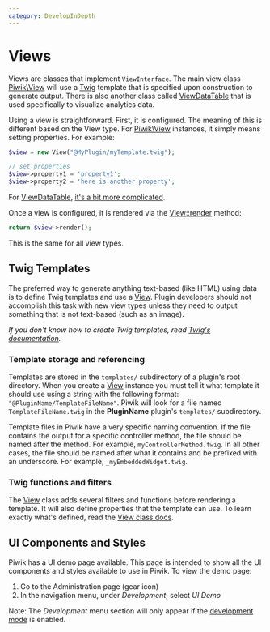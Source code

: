 ```yaml
---
category: DevelopInDepth
---
```

# Views

Views are classes that implement `ViewInterface`. The main view class [Piwik\View](/api-reference/Piwik/View) will use a [Twig](https://twig.symfony.com) template that is specified upon construction to generate output. There is also another class called [ViewDataTable](/api-reference/Piwik/Plugin/ViewDataTable) that is used specifically to visualize analytics data.

Using a view is straightforward. First, it is configured. The meaning of this is different based on the View type. For [Piwik\View](/api-reference/Piwik/View) instances, it simply means setting properties. For example:

```php
$view = new View("@MyPlugin/myTemplate.twig");

// set properties
$view->property1 = 'property1';
$view->property2 = 'here is another property';
```

For [ViewDataTable](/api-reference/Piwik/Plugin/ViewDataTable), [it's a bit more complicated](/guides/visualizing-report-data).

Once a view is configured, it is rendered via the [View::render](/api-reference/Piwik/View#render) method:

```php
return $view->render();
```

This is the same for all view types.

## Twig Templates

The preferred way to generate anything text-based (like HTML) using data is to define Twig templates and use a [View](/api-reference/Piwik/View). Plugin developers should not accomplish this task with new view types unless they need to output something that is not text-based (such as an image).

*If you don't know how to create Twig templates, read [Twig's documentation](https://twig.sensiolabs.org/documentation).*

### Template storage and referencing

Templates are stored in the `templates/` subdirectory of a plugin's root directory. When you create a [View](/api-reference/Piwik/View) instance you must tell it what template it should use using a string with the following format: `"@PluginName/TemplateFileName"`. Piwik will look for a file named `TemplateFileName.twig` in the **PluginName** plugin's `templates/` subdirectory.

Template files in Piwik have a very specific naming convention. If the file contains the output for a specific controller method, the file should be named after the method. For example, `myControllerMethod.twig`. In all other cases, the file should be named after what it contains and be prefixed with an underscore. For example, `_myEmbeddedWidget.twig`.

### Twig functions and filters

The [View](/api-reference/Piwik/View) class adds several filters and functions before rendering a template. It will also define properties that the template can use. To learn exactly what's defined, read the [View class docs](/api-reference/Piwik/View).

## UI Components and Styles

Piwik has a UI demo page available. This page is intended to show all the UI components and styles available to use in Piwik. To view the demo page:

1. Go to the Administration page (gear icon)
2. In the navigation menu, under _Development_, select  _UI Demo_

Note: The _Development_ menu section will only appear if the [development mode](https://developer.piwik.org/guides/getting-started-part-1#enable-development-mode) is enabled.
